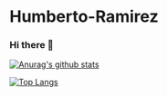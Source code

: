 # Humberto-Ramirez
### Hi there 👋

[![Anurag's github stats](https://github-readme-stats.vercel.app/api?username=Humberto-Ramirez&count_private=true&show_icons=true&theme=tokyonight)](https://github.com/Humberto-Ramirez)

[![Top Langs](https://github-readme-stats.vercel.app/api/top-langs/?username=Humberto-Ramirez)](https://github.com/Humberto-Ramirez)

<!--
**Humberto-Ramirez/Humberto-Ramirez** is a ✨ _special_ ✨ repository because its `README.md` (this file) appears on your GitHub profile.

Here are some ideas to get you started:

- 🔭 I’m currently working on ...
- 🌱 I’m currently learning ...
- 👯 I’m looking to collaborate on ...
- 🤔 I’m looking for help with ...
- 💬 Ask me about ...
- 📫 How to reach me: ...
- 😄 Pronouns: ...
- ⚡ Fun fact: ...
-->
